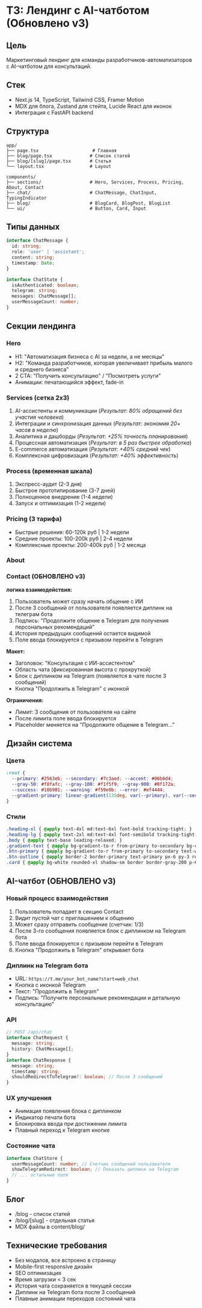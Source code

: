 # ТЗ: Лендинг с AI-чатботом (Обновлено v3)

## Цель
Маркетинговый лендинг для команды разработчиков-автоматизаторов с AI-чатботом для консультаций.

## Стек
- Next.js 14, TypeScript, Tailwind CSS, Framer Motion
- MDX для блога, Zustand для стейта, Lucide React для иконок
- Интеграция с FastAPI backend

## Структура
```
app/
├── page.tsx                    # Главная
├── blog/page.tsx              # Список статей  
├── blog/[slug]/page.tsx       # Статья
└── layout.tsx                 # Layout

components/
├── sections/                  # Hero, Services, Process, Pricing, About, Contact
├── chat/                      # ChatMessage, ChatInput, TypingIndicator
├── blog/                      # BlogCard, BlogPost, BlogList
└── ui/                        # Button, Card, Input
```

## Типы данных
```typescript
interface ChatMessage { 
  id: string; 
  role: 'user' | 'assistant'; 
  content: string; 
  timestamp: Date; 
}

interface ChatState {
  isAuthenticated: boolean;
  telegram: string;
  messages: ChatMessage[];
  userMessageCount: number;
}
```

## Секции лендинга

### Hero
- H1: "Автоматизация бизнеса с AI за недели, а не месяцы"
- H2: "Команда разработчиков, которая увеличивает прибыль малого и среднего бизнеса"
- 2 CTA: "Получить консультацию" / "Посмотреть услуги"
- Анимации: печатающийся эффект, fade-in

### Services (сетка 2x3)
1. AI-ассистенты и коммуникации (*Результат: 80% обращений без участия человека*)
2. Интеграции и синхронизация данных (*Результат: экономия 20+ часов в неделю*)
3. Аналитика и дашборды (*Результат: +25% точность планирования*)
4. Процессная автоматизация (*Результат: в 5 раз быстрее обработка*)
5. E-commerce автоматизация (*Результат: +40% средний чек*)
6. Комплексная цифровизация (*Результат: +40% эффективность*)

### Process (временная шкала)
1. Экспресс-аудит (2-3 дня)
2. Быстрое прототипирование (3-7 дней)
3. Полноценное внедрение (1-4 недели)
4. Запуск и оптимизация (1-2 недели)

### Pricing (3 тарифа)
- Быстрые решения: 60-120k руб | 1-2 недели
- Средние проекты: 100-200k руб | 2-4 недели
- Комплексные проекты: 200-400k руб | 1-2 месяца

### About
<!--  -->
### Contact (ОБНОВЛЕНО v3)

**логика взаимодействия:**
1. Пользователь может сразу начать общение с ИИ
2. После 3 сообщений от пользователя появляется диплинк на телеграм бота
3. Подпись: "Продолжите общение в Telegram для получения персональных рекомендаций"
4. История предыдущих сообщений остается видимой
5. Поле ввода блокируется с призывом перейти в Telegram

**Макет:**
- Заголовок: "Консультация с ИИ-ассистентом"
- Область чата (фиксированная высота с прокруткой)
- Блок с диплинком на Telegram (появляется в чате после 3 сообщений)
- Кнопка "Продолжить в Telegram" с иконкой

**Ограничения:**
- Лимит: 3 сообщения от пользователя на сайте
- После лимита поле ввода блокируется
- Placeholder меняется на "Продолжите общение в Telegram..."

## Дизайн система

### Цвета
```css
:root {
  --primary: #2563eb; --secondary: #7c3aed; --accent: #06b6d4;
  --gray-50: #f8fafc; --gray-100: #f1f5f9; --gray-900: #0f172a;
  --success: #10b981; --warning: #f59e0b; --error: #ef4444;
  --gradient-primary: linear-gradient(135deg, var(--primary), var(--secondary));
}
```

### Стили
```css
.heading-xl { @apply text-4xl md:text-6xl font-bold tracking-tight; }
.heading-lg { @apply text-2xl md:text-4xl font-semibold tracking-tight; }
.body { @apply text-base leading-relaxed; }
.gradient-text { @apply bg-gradient-to-r from-primary to-secondary bg-clip-text text-transparent; }
.btn-primary { @apply bg-gradient-to-r from-primary to-secondary text-white px-6 py-3 rounded-lg font-medium transition-all duration-300 hover:shadow-lg hover:scale-105; }
.btn-outline { @apply border-2 border-primary text-primary px-6 py-3 rounded-lg font-medium transition-all duration-300 hover:bg-primary hover:text-white; }
.card { @apply bg-white rounded-xl shadow-sm border border-gray-200 p-6 transition-all duration-300 hover:shadow-md hover:-translate-y-1; }
```

## AI-чатбот (ОБНОВЛЕНО v3)

### Новый процесс взаимодействия
1. Пользователь попадает в секцию Contact
2. Видит пустой чат с приглашением к общению
3. Может сразу отправить сообщение (счетчик: 1/3)
4. После 3-го сообщения появляется блок с диплинком на Telegram бота
5. Поле ввода блокируется с призывом перейти в Telegram
6. Кнопка "Продолжить в Telegram" открывает бота

### Диплинк на Telegram бота
- URL: `https://t.me/your_bot_name?start=web_chat`
- Кнопка с иконкой Telegram
- Текст: "Продолжить в Telegram"
- Подпись: "Получите персональные рекомендации и детальную консультацию"

### API
```typescript
// POST /api/chat
interface ChatRequest { 
  message: string; 
  history: ChatMessage[]; 
}
interface ChatResponse { 
  message: string; 
  timestamp: string; 
  shouldRedirectToTelegram?: boolean; // После 3 сообщений
}
```

### UX улучшения
- Анимация появления блока с диплинком
- Индикатор печати бота
- Блокировка ввода при достижении лимита
- Плавный переход к Telegram кнопке

### Состояние чата
```typescript
interface ChatStore {
  userMessageCount: number; // Счетчик сообщений пользователя
  showTelegramRedirect: boolean; // Показать диплинк на Telegram
  // ... остальные поля
}
```

## Блог
- /blog - список статей
- /blog/[slug] - отдельная статья
- MDX файлы в content/blog/

## Технические требования
- Без модалов, все встроено в страницу
- Mobile-first responsive дизайн
- SEO оптимизация
- Время загрузки < 3 сек
- История чата сохраняется в текущей сессии
- Диплинк на Telegram бота после 3 сообщений
- Плавные анимации переходов состояний чата